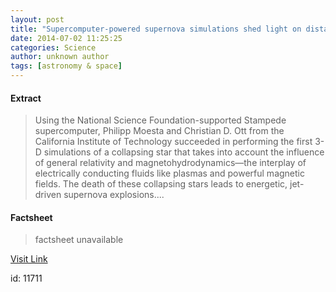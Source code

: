 ```yaml
---
layout: post
title: "Supercomputer-powered supernova simulations shed light on distant explosions"
date: 2014-07-02 11:25:25
categories: Science
author: unknown author
tags: [astronomy & space]
---
```



#### Extract
>Using the National Science Foundation-supported Stampede supercomputer, Philipp Moesta and Christian D. Ott from the California Institute of Technology succeeded in performing the first 3-D simulations of a collapsing star that takes into account the influence of general relativity and magnetohydrodynamics—the interplay of electrically conducting fluids like plasmas and powerful magnetic fields. The death of these collapsing stars leads to energetic, jet-driven supernova explosions....

#### Factsheet
>factsheet unavailable

[Visit Link](http://phys.org/news323504713.html)

id:   11711


